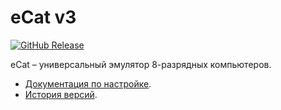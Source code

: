 # eCat v3

[![GitHub Release](https://img.shields.io/github/release/ptr314/ecat3.svg?style=flat)]() 

eCat &ndash; универсальный эмулятор 8-разрядных компьютеров.

* [Документация по настройке](CONFIG.md).
* [История версий](HISTORY.md).



